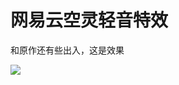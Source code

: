 # 网易云空灵轻音特效

和原作还有些出入，这是效果

![](https://github.com/MlxChange/ParticleView/blob/master/img/cross.gif)